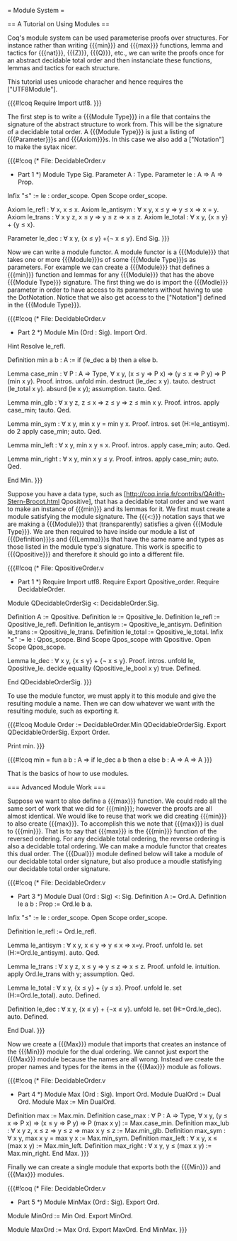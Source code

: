= Module System =

== A Tutorial on Using Modules ==

Coq's module system can be used parameterise proofs over structures.  For instance rather than writing {{{min}}} and {{{max}}} functions, lemma and tactics for {{{nat}}}, {{{Z}}}, {{{Q}}}, etc., we can write the proofs once for an abstract decidable total order and then instanciate these functions, lemmas and tactics for each structure.

This tutorial uses unicode characher and hence requires the ["UTF8Module"].

{{{#!coq
Require Import utf8.
}}}

The first step is to write a {{{Module Type}}} in a file that contains the signature of the abstract structure to work from.  This will be the signature of a decidable total order.  A {{{Module Type}}} is just a listing of {{{Parameter}}}s and {{{Axiom}}}s.  In this case we also add a ["Notation"] to make the sytax nicer.

{{{#!coq
(* File: DecidableOrder.v
 * Part 1
 *)
Module Type Sig.
Parameter A : Type.
Parameter le : A ⇒ A ⇒ Prop.

Infix "≤" := le : order_scope.
Open Scope order_scope.

Axiom le_refl : ∀ x, x ≤ x.
Axiom le_antisym : ∀ x y, x ≤ y ⇒ y ≤ x ⇒ x = y.
Axiom le_trans : ∀ x y z, x ≤ y ⇒ y ≤ z ⇒ x ≤ z.
Axiom le_total : ∀ x y, {x ≤ y} + {y ≤ x}.

Parameter le_dec : ∀ x y, {x ≤ y} +{¬ x ≤ y}. 
End Sig.
}}}

Now we can write a module functor.  A module functor is a {{{Module}}} that takes one or more {{{Module}}}s of some {{{Module Type}}}s as parameters.  For example we can create a {{{Module}}} that defines a {{{min}}} function and lemmas for any {{{Module}}} that has the above {{{Module Type}}} signature.  The first thing we do is import the {{{Modle}}} parameter in order to have access to its parameters without having to use the DotNotation.  Notice that we also get access to the ["Notation"] defined in the {{{Module Type}}}.

{{{#!coq
(* File: DecidableOrder.v
 * Part 2
 *)
Module Min (Ord : Sig).
Import Ord.

Hint Resolve le_refl.

Definition min a b : A := if (le_dec a b) then a else b.

Lemma case_min : ∀ P : A ⇒ Type, ∀ x y, (x ≤ y ⇒ P x) ⇒ (y ≤ x ⇒ P y) ⇒ P (min x y).
Proof.
intros.
unfold min.
destruct (le_dec x y).
tauto.
destruct (le_total x y).
absurd (le x y); assumption.
tauto.
Qed.

Lemma min_glb : ∀ x y z, z ≤ x ⇒ z ≤ y ⇒ z ≤ min x y.
Proof.
intros.
apply case_min; tauto.
Qed.

Lemma min_sym : ∀ x y, min x y = min y x.
Proof.
intros.
set (H:=le_antisym).
do 2 apply case_min; auto.
Qed.

Lemma min_left : ∀ x y, min x y ≤ x.
Proof.
intros.
apply case_min; auto.
Qed.

Lemma min_right : ∀ x y, min x y ≤ y.
Proof.
intros.
apply case_min; auto.
Qed.

End Min.
}}}

Suppose you have a data type, such as [http://coq.inria.fr/contribs/QArith-Stern-Brocot.html Qpositive], that has a decidable total order and we want to make an instance of {{{min}}} and its lemmas for it.  We first must create a module satisfying the module signature.  The {{{<:}}} notation says that we are making a {{{Module}}} that (transparently) satisfies a given {{{Module Type}}}.  We are then required to have inside our module a list of {{{Definition}}}s and {{{Lemma}}}s that have the same name and types as those listed in the module type's signature. This work is specific to {{{Qpositive}}} and therefore it should go into a different file.

{{{#!coq
(* File: QpositiveOrder.v
 * Part 1
 *)
Require Import utf8.
Require Export Qpositive_order.
Require DecidableOrder.

Module QDecidableOrderSig <: DecidableOrder.Sig.

Definition A := Qpositive.
Definition le := Qpositive_le.
Definition le_refl := Qpositive_le_refl.
Definition le_antisym := Qpositive_le_antisym.
Definition le_trans := Qpositive_le_trans.
Definition le_total := Qpositive_le_total.
Infix "≤" := le : Qpos_scope.
Bind Scope Qpos_scope with Qpositive. 
Open Scope Qpos_scope.

Lemma le_dec : ∀ x y, {x ≤ y} + {¬ x ≤ y}.
Proof.
intros.
unfold le, Qpositive_le.
decide equality (Qpositive_le_bool x y) true.
Defined.

End QDecidableOrderSig.
}}}

To use the module functor, we must apply it to this module and give the resulting module a name.  Then we can dow whatever we want with the resulting module, such as exporting it.

{{{#!coq
Module Order := DecidableOrder.Min QDecidableOrderSig.
Export QDecidableOrderSig.
Export Order.

Print min.
}}}

{{{#!coq
min = fun a b : A => if le_dec a b then a else b
     : A ⇒  A ⇒  A
}}}

That is the basics of how to use modules.

=== Advanced Module Work ===

Suppose we want to also define a {{{max}}} function.  We could redo all the same sort of work that we did for {{{min}}}; however the proofs are all almost identical.  We would like to reuse that work we did creating {{{min}}} to also create {{{max}}}.  To accomplish this we note that {{{max}}} is dual to {{{min}}}.  That is to say that {{{max}}} is the {{{min}}} function of the reversed ordering.  For any decidable total ordering, the reverse ordering is also a decidable total ordering.  We can make a module functor that creates this dual order.
The {{{Dual}}} module defined below will take a module of our decidable total order signature, but also produce a moudle statisfying our decidable total order signature.

{{{#!coq
(* File: DecidableOrder.v
 * Part 3
 *)
Module Dual (Ord : Sig) <: Sig.
Definition A := Ord.A.
Definition le a b : Prop := Ord.le b a.

Infix "≤" := le : order_scope.
Open Scope order_scope.

Definition le_refl := Ord.le_refl.

Lemma le_antisym : ∀ x y, x ≤ y ⇒ y ≤ x ⇒ x=y.
Proof.
unfold le.
set (H:=Ord.le_antisym).
auto.
Qed.

Lemma le_trans : ∀ x y z, x ≤ y ⇒ y ≤ z ⇒ x ≤ z.
Proof.
unfold le.
intuition.
apply Ord.le_trans with y; assumption.
Qed.

Lemma le_total : ∀ x y, {x ≤ y} + {y ≤ x}.
Proof.
unfold le.
set (H:=Ord.le_total).
auto.
Defined.

Definition le_dec : ∀ x y, {x ≤ y} + {¬x ≤ y}. 
unfold le.
set (H:=Ord.le_dec).
auto.
Defined.

End Dual.
}}}

Now we create a {{{Max}}} module that imports that creates an instance of the {{{Min}}} module for the dual ordering.  We cannot just export the {{{Max}}} module because the names are all wrong.  Instead we create the proper names and types for the items in the {{{Max}}} module as follows.

{{{#!coq
(* File: DecidableOrder.v
 * Part 4
 *)
Module Max (Ord : Sig).
Import Ord.
Module DualOrd := Dual Ord.
Module Max := Min DualOrd.

Definition max := Max.min.
Definition case_max : ∀ P : A ⇒ Type, ∀ x y, (y ≤ x ⇒ P x) ⇒ (x ≤ y ⇒ P y) ⇒ P (max x y) := Max.case_min.
Definition max_lub : ∀ x y z, x ≤ z ⇒ y ≤ z ⇒ max x y ≤ z := Max.min_glb.
Definition max_sym : ∀ x y, max x y = max y x := Max.min_sym.
Definition max_left : ∀ x y, x ≤ (max x y) := Max.min_left.
Definition max_right : ∀ x y, y ≤ (max x y) := Max.min_right.
End Max.
}}}

Finally we can create a single module that exports both the {{{Min}}} and {{{Max}}} modules.

{{{#!coq
(* File: DecidableOrder.v
 * Part 5
 *)
Module MinMax (Ord : Sig).
Export Ord.

Module MinOrd := Min Ord.
Export MinOrd.

Module MaxOrd := Max Ord.
Export MaxOrd.
End MinMax.
}}}

